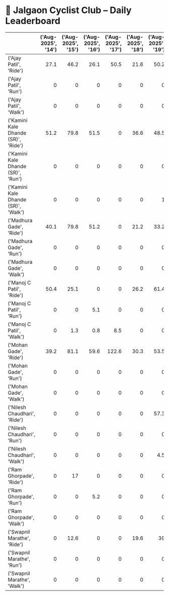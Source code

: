 # 🚴 Jalgaon Cyclist Club – Daily Leaderboard

|                                     |   ('Aug-2025', '14') |   ('Aug-2025', '15') |   ('Aug-2025', '16') |   ('Aug-2025', '17') |   ('Aug-2025', '18') |   ('Aug-2025', '19') |   ('Aug-2025', '20') |   ('Aug-2025', '21') |   ('Aug-2025', '22') |   ('Aug-2025', '23') |   ('Aug-2025', '24') |   ('Aug-2025', '25') |   ('Aug-2025', '26') |   ('Aug-2025', '27') |   ('Aug-2025', '28') |   ('Aug-2025', '29') |   ('Aug-2025', '30') |   ('Aug-2025', '31') |   ('Sep-2025', '01') |   ('Sep-2025', '02') |   ('Sep-2025', '03') |   ('Sep-2025', '04') |   ('Sep-2025', '05') |   ('Sep-2025', '06') |   ('Sep-2025', '07') |   ('Sep-2025', '08') |   ('Sep-2025', '09') |   ('Sep-2025', '10') |   ('Sep-2025', '11') |   ('Sep-2025', '12') |   ('Sep-2025', '13') |   ('Sep-2025', '14') |   ('Summary', 'Total') |   ('Summary', 'Active_Days') |
|:------------------------------------|---------------------:|---------------------:|---------------------:|---------------------:|---------------------:|---------------------:|---------------------:|---------------------:|---------------------:|---------------------:|---------------------:|---------------------:|---------------------:|---------------------:|---------------------:|---------------------:|---------------------:|---------------------:|---------------------:|---------------------:|---------------------:|---------------------:|---------------------:|---------------------:|---------------------:|---------------------:|---------------------:|---------------------:|---------------------:|---------------------:|---------------------:|---------------------:|-----------------------:|-----------------------------:|
| ('Ajay Patil', 'Ride')              |                 27.1 |                 46.2 |                 26.1 |                 50.5 |                 21.6 |                 50.2 |                 21.3 |                 50.1 |                 22.2 |                100   |                 21.7 |                  0   |                 30.6 |                 60.2 |                  0   |                  0   |                 50.4 |                150.4 |                  0   |                 30.6 |                 40.2 |                 21.3 |                200.9 |                  0   |                  0   |                 22.3 |                  0   |                 26.2 |                  0   |                 32.9 |                  0   |                    0 |                 1103   |                           22 |
| ('Ajay Patil', 'Run')               |                  0   |                  0   |                  0   |                  0   |                  0   |                  0   |                  0   |                  0   |                  0   |                  0   |                  0   |                  0   |                  0   |                  0   |                  0   |                  0   |                  0   |                  0   |                  0   |                  0   |                  0   |                  0   |                  0   |                  0   |                  0   |                  0   |                  5   |                  0   |                  5.1 |                  0   |                  8   |                    0 |                   18.1 |                            3 |
| ('Ajay Patil', 'Walk')              |                  0   |                  0   |                  0   |                  0   |                  0   |                  0   |                  0   |                  0   |                  0   |                  0   |                  0   |                  0   |                  0   |                  0   |                  0   |                  0   |                  0   |                  0   |                  0   |                  0   |                  0   |                  0   |                  0   |                  0   |                  0   |                  0   |                  0   |                  0   |                  0   |                  0   |                  0   |                    0 |                    0   |                            0 |
| ('Kamini Kale Dhande (SR)', 'Ride') |                 51.2 |                 79.8 |                 51.5 |                  0   |                 36.6 |                 48.5 |                  0   |                 49.5 |                 27.2 |                111.1 |                 50   |                 15   |                  0   |                 69.1 |                  0   |                  0   |                 38.4 |                 33.3 |                 20.2 |                  0   |                  0   |                  0   |                  0   |                  0   |                  0   |                  0   |                  0   |                 60.6 |                 50.5 |                  0   |                  0   |                    0 |                  792.5 |                           16 |
| ('Kamini Kale Dhande (SR)', 'Run')  |                  0   |                  0   |                  0   |                  0   |                  0   |                  0   |                  0   |                  0   |                  0   |                  0   |                  0   |                  0   |                  0   |                  0   |                  0   |                  0   |                  0   |                  0   |                  0   |                  0   |                  0   |                  0   |                  0   |                  0   |                  0   |                  0   |                  0   |                  0   |                  0   |                  0   |                  0   |                    0 |                    0   |                            0 |
| ('Kamini Kale Dhande (SR)', 'Walk') |                  0   |                  0   |                  0   |                  0   |                  0   |                  1   |                  5.1 |                  0   |                  0   |                  0.2 |                  0   |                  0   |                  5.2 |                  0.2 |                  5   |                  0   |                  0   |                  0   |                  5   |                  0   |                  0   |                  0   |                  0   |                  6.1 |                  0   |                  0   |                  0   |                  0   |                  0.5 |                  0   |                  7.4 |                    0 |                   35.9 |                            6 |
| ('Madhura Gade', 'Ride')            |                 40.1 |                 79.8 |                 51.2 |                  0   |                 21.2 |                 33.2 |                  0   |                 49.5 |                 32.2 |                 54.5 |                 34.5 |                  6.4 |                  0   |                 63.3 |                  0   |                  0   |                  0   |                  0   |                  0   |                  0   |                  0   |                  0   |                  0   |                  0   |                  0   |                  0   |                  0   |                  0   |                  0   |                  0   |                  0   |                    0 |                  465.8 |                           10 |
| ('Madhura Gade', 'Run')             |                  0   |                  0   |                  0   |                  0   |                  0   |                  0   |                  0   |                  0   |                  0   |                  0   |                  0   |                  0   |                  0   |                  0   |                  0   |                  0   |                  0   |                  0   |                  0   |                  0   |                  0   |                  0   |                  0   |                  0   |                  0   |                  0   |                  0   |                  0   |                  0   |                  0   |                  0   |                    0 |                    0   |                            0 |
| ('Madhura Gade', 'Walk')            |                  0   |                  0   |                  0   |                  0   |                  0   |                  0   |                  0   |                  0   |                  0   |                  0   |                  0   |                  0   |                  5.1 |                  0   |                  5.1 |                  5   |                  5   |                  5.5 |                  0   |                  5.2 |                  0   |                  6.8 |                  0   |                 10.5 |                  5.3 |                  5   |                  2.6 |                  5.1 |                  0   |                  7.1 |                  0   |                    0 |                   73.4 |                           12 |
| ('Manoj C Patil', 'Ride')           |                 50.4 |                 25.1 |                  0   |                  0   |                 26.2 |                 61.4 |                 17.6 |                 58.3 |                 16.5 |                 50.6 |                 35.4 |                 15.2 |                  0   |                 75.3 |                  0   |                  0   |                 50.7 |                 50.5 |                  0   |                 15.3 |                  0   |                 15.2 |                 85.9 |                  0   |                  0   |                 16.4 |                  0   |                  0   |                  0   |                 15.7 |                 15.6 |                    0 |                  697.3 |                           19 |
| ('Manoj C Patil', 'Run')            |                  0   |                  0   |                  5.1 |                  0   |                  0   |                  0   |                  0   |                  0   |                  0   |                  0   |                  0   |                  0   |                  0   |                  0   |                  0   |                  0   |                  0   |                  0   |                  0   |                  0   |                  0   |                  0   |                  0   |                  0   |                  0   |                  0   |                  0   |                  0   |                  0   |                  0   |                  0   |                    0 |                    5.1 |                            1 |
| ('Manoj C Patil', 'Walk')           |                  0   |                  1.3 |                  0.8 |                  8.5 |                  0   |                  0   |                  0   |                  0   |                  0   |                  0   |                  0   |                  0   |                  0   |                  0   |                  0   |                  0   |                  0   |                  0   |                  0   |                  0   |                  0   |                  0   |                  0   |                  0   |                  0   |                  0   |                  0   |                  0   |                  0   |                  0   |                  0   |                    0 |                   10.6 |                            1 |
| ('Mohan Gade', 'Ride')              |                 39.2 |                 81.1 |                 59.6 |                122.6 |                 30.3 |                 53.5 |                  0   |                  0   |                434.8 |                  0   |                 47.5 |                  0   |                  0   |                 63   |                 31.1 |                  0   |                 53.3 |                100.3 |                  0   |                 26.1 |                 37.3 |                  0   |                  0   |                  0   |                 51.1 |                 57.7 |                 51.6 |                 23.8 |                 51.7 |                 15.4 |                109   |                    0 |                 1540   |                           21 |
| ('Mohan Gade', 'Run')               |                  0   |                  0   |                  0   |                  0   |                  0   |                  0   |                  0   |                  0   |                  0   |                  0   |                  0   |                  0   |                  0   |                  0   |                  0   |                  0   |                  0   |                  0   |                  0   |                  0   |                  0   |                  0   |                  0   |                  0   |                  0   |                  0   |                  0   |                  0   |                  0   |                  0   |                  0   |                    0 |                    0   |                            0 |
| ('Mohan Gade', 'Walk')              |                  0   |                  0   |                  0   |                  0   |                  0   |                  0   |                  0   |                  0   |                  0   |                  0   |                  0   |                  0   |                  5.1 |                  0   |                  0   |                  0   |                  0   |                  0   |                  0   |                  0.6 |                  0   |                  5   |                  5   |                 12   |                  0   |                  0   |                  0   |                  0   |                  0   |                  0   |                  0   |                    0 |                   27.9 |                            4 |
| ('Nilesh Chaudhari', 'Ride')        |                  0   |                  0   |                  0   |                  0   |                  0   |                 57.3 |                  0   |                 60.2 |                123.9 |                 55.1 |                 51.5 |                 53.5 |                  0   |                 67.4 |                 54.1 |                  0   |                 58.2 |                 56   |                  0   |                  0   |                  0   |                  0   |                 52.6 |                  0   |                  0   |                 60.5 |                 57.3 |                 60.2 |                 56.3 |                  0   |                116.6 |                    0 |                 1040.8 |                           16 |
| ('Nilesh Chaudhari', 'Run')         |                  0   |                  0   |                  0   |                  0   |                  0   |                  0   |                  0   |                  0   |                  0   |                  0   |                  0   |                  0   |                  0   |                  0   |                  0   |                  0   |                  0   |                  0   |                  0   |                  0   |                  0   |                  0   |                  0   |                  0   |                  0   |                  0   |                  0   |                  0   |                  0   |                  0   |                  0   |                    0 |                    0   |                            0 |
| ('Nilesh Chaudhari', 'Walk')        |                  0   |                  0   |                  0   |                  0   |                  0   |                  4.5 |                  0   |                  0   |                  0   |                  0   |                  0   |                  0   |                  0   |                  0   |                  0   |                  0   |                  0   |                  0   |                  0   |                  0   |                  0   |                  0   |                  0   |                  1.6 |                  0   |                  0   |                  0   |                  0   |                  0   |                  0   |                  0   |                    0 |                    6.1 |                            0 |
| ('Ram Ghorpade', 'Ride')            |                  0   |                 17   |                  0   |                  0   |                  0   |                  0   |                 41.9 |                 47.9 |                  0   |                  0   |                 29.6 |                  0   |                  0   |                 65.3 |                  0   |                  0   |                 17   |                  0   |                  0   |                  0   |                  0   |                  0   |                  0   |                  0   |                 37   |                  0   |                 51   |                  0   |                 16.8 |                  0   |                  0   |                    0 |                  323.4 |                            9 |
| ('Ram Ghorpade', 'Run')             |                  0   |                  0   |                  5.2 |                  0   |                  0   |                  0   |                  0   |                  0   |                  0   |                  0   |                  0   |                  0   |                  0   |                  0   |                  0.4 |                  5.7 |                  0   |                  0   |                  0   |                  0   |                  0   |                  8.1 |                  0   |                  0   |                  0   |                  0   |                  0   |                  0   |                  0   |                  0   |                  0   |                    0 |                   19.5 |                            3 |
| ('Ram Ghorpade', 'Walk')            |                  0   |                  0   |                  0   |                  0   |                  0   |                  0   |                  0   |                  0   |                  0   |                  0   |                  0   |                  0   |                  0   |                  0   |                  0   |                  0   |                  0   |                  0   |                  0   |                  0   |                  0   |                  0   |                  0   |                  0   |                  0   |                  0   |                  0   |                  0   |                  0   |                  0   |                  0   |                    0 |                    0   |                            0 |
| ('Swapnil Marathe', 'Ride')         |                  0   |                 12.6 |                  0   |                  0   |                 19.6 |                 39   |                  0   |                 20.1 |                 24.1 |                  0   |                 41.3 |                  0   |                  0   |                 50.8 |                  0   |                  0   |                189.8 |                  0   |                  0   |                  0   |                  0   |                  0   |                  0   |                  0   |                 36.4 |                  0   |                  0   |                  0   |                  0   |                  0   |                  0   |                    0 |                  433.8 |                            8 |
| ('Swapnil Marathe', 'Run')          |                  0   |                  0   |                  0   |                  0   |                  0   |                  0   |                  0   |                  0   |                  0   |                  0   |                  0   |                  0   |                  0   |                  0   |                  0   |                  0   |                  0   |                  0   |                  0   |                  0   |                  0   |                  0   |                  0   |                  0   |                  0   |                  0   |                  0   |                  0   |                  0   |                  0   |                  0   |                    0 |                    0   |                            0 |
| ('Swapnil Marathe', 'Walk')         |                  0   |                  0   |                  0   |                  0   |                  0   |                  0   |                  0   |                  0   |                  0   |                  0   |                  0   |                  0   |                  1   |                  0   |                  0   |                  0   |                  0   |                  0   |                  0   |                  0   |                  0   |                  0   |                  0   |                  0   |                  5.6 |                  0   |                  0   |                  0   |                  0   |                  0   |                  0   |                    0 |                    6.6 |                            1 |